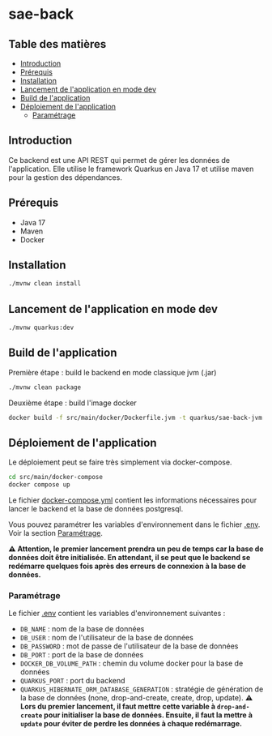 # sae-back

## Table des matières
- [Introduction](#introduction)
- [Prérequis](#prérequis)
- [Installation](#installation)
- [Lancement de l'application en mode dev](#lancement-de-lapplication-en-mode-dev)
- [Build de l'application](#build-de-lapplication)
- [Déploiement de l'application](#déploiement-de-lapplication)
  - [Paramétrage](#paramétrage)

## Introduction

Ce backend est une API REST qui permet de gérer les données de l'application.
Elle utilise le framework Quarkus en Java 17 et utilise maven pour la gestion des dépendances.

## Prérequis

- Java 17
- Maven
- Docker

## Installation

```bash
./mvnw clean install
```

## Lancement de l'application en mode dev

```bash
./mvnw quarkus:dev
```

## Build de l'application

Première étape : build le backend en mode classique jvm (.jar)

```bash
./mvnw clean package
```

Deuxième étape : build l'image docker

```bash
docker build -f src/main/docker/Dockerfile.jvm -t quarkus/sae-back-jvm .
```

## Déploiement de l'application

Le déploiement peut se faire très simplement via docker-compose.

```bash
cd src/main/docker-compose
docker compose up
```

Le fichier [docker-compose.yml](src/main/docker-compose) contient les informations nécessaires pour lancer le backend et la base de données postgresql.

Vous pouvez paramétrer les variables d'environnement dans le fichier [.env](src/main/docker-compose/.env). Voir la section [Paramétrage](#paramétrage).

<b>⚠️ Attention, le premier lancement prendra un peu de temps car la base de données doit être initialisée. En attendant, il se peut que le backend se redémarre quelques fois après des erreurs de connexion à la base de données.</b>

### Paramétrage

Le fichier [.env](src/main/docker-compose/.env) contient les variables d'environnement suivantes :

- `DB_NAME` : nom de la base de données
- `DB_USER` : nom de l'utilisateur de la base de données
- `DB_PASSWORD` : mot de passe de l'utilisateur de la base de données
- `DB_PORT` : port de la base de données
- `DOCKER_DB_VOLUME_PATH` : chemin du volume docker pour la base de données
- `QUARKUS_PORT` : port du backend
- `QUARKUS_HIBERNATE_ORM_DATABASE_GENERATION` : stratégie de génération de la base de données (none, drop-and-create, create, drop, update).
<b>⚠️ Lors du premier lancement, il faut mettre cette variable à `drop-and-create` pour initialiser la base de données. Ensuite, il faut la mettre à `update` pour éviter de perdre les données à chaque redémarrage.</b>